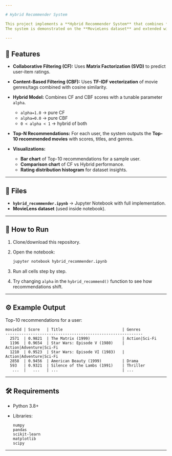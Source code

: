 ```yaml
---

# Hybrid Recommender System

This project implements a **Hybrid Recommender System** that combines **Collaborative Filtering (CF)** and **Content-Based Filtering (CBF)** to generate personalized recommendations.
The system is demonstrated on the **MovieLens dataset** and extended with hybrid scoring and visualization features.

---
```


## 📌 Features

* **Collaborative Filtering (CF):**
  Uses **Matrix Factorization (SVD)** to predict user-item ratings.

* **Content-Based Filtering (CBF):**
  Uses **TF-IDF vectorization** of movie genres/tags combined with cosine similarity.

* **Hybrid Model:**
  Combines CF and CBF scores with a tunable parameter `alpha`.

  * `alpha=1.0` → pure CF
  * `alpha=0.0` → pure CBF
  * `0 < alpha < 1` → hybrid of both

* **Top-N Recommendations:**
  For each user, the system outputs the **Top-10 recommended movies** with scores, titles, and genres.

* **Visualizations:**

  * **Bar chart** of Top-10 recommendations for a sample user.
  * **Comparison chart** of CF vs Hybrid performance.
  * **Rating distribution histogram** for dataset insights.

---

## 📂 Files

* **`hybrid_recommender.ipynb`** → Jupyter Notebook with full implementation.
* **MovieLens dataset** (used inside notebook).

---

## 🚀 How to Run

1. Clone/download this repository.
2. Open the notebook:

   ```bash
   jupyter notebook hybrid_recommender.ipynb
   ```
3. Run all cells step by step.
4. Try changing `alpha` in the `hybrid_recommend()` function to see how recommendations shift.

---

## ⚙️ Example Output

Top-10 recommendations for a user:

```
movieId | Score   | Title                          | Genres
------------------------------------------------------------
  2571  | 0.9821  | The Matrix (1999)              | Action|Sci-Fi
  1196  | 0.9654  | Star Wars: Episode V (1980)    | Action|Adventure|Sci-Fi
  1210  | 0.9523  | Star Wars: Episode VI (1983)   | Action|Adventure|Sci-Fi
  2858  | 0.9456  | American Beauty (1999)         | Drama
  593   | 0.9321  | Silence of the Lambs (1991)    | Thriller
   ...  |   ...   | ...                            | ...
```

---

## 🛠️ Requirements

* Python 3.8+
* Libraries:

  ```
  numpy
  pandas
  scikit-learn
  matplotlib
  scipy
  ```

---
